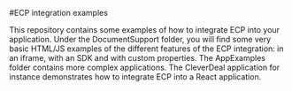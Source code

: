 #ECP integration examples

This repository contains some examples of how to integrate ECP into your application. Under the DocumentSupport folder, you will find some very basic HTML/JS examples of the different features of the ECP integration: in an iframe, with an SDK and with custom properties.
The AppExamples folder contains more complex applications. The CleverDeal application for instance demonstrates how to integrate ECP into a React application.
